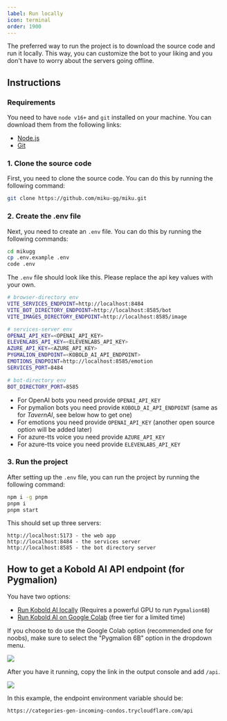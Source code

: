 ```yaml
---
label: Run locally
icon: terminal
order: 1900
---
```


The preferred way to run the project is to download the source code and run it locally. This way, you can customize the bot to your liking and you don't have to worry about the servers going offline.

## Instructions

### Requirements
You need to have `node v16+` and `git` installed on your machine. You can download them from the following links:

-   [Node.js](https://nodejs.org/en/download/)
-   [Git](https://git-scm.com/downloads)

### 1. Clone the source code

First, you need to clone the source code. You can do this by running the following command:

```bash
git clone https://github.com/miku-gg/miku.git
```

### 2. Create the .env file

Next, you need to create an `.env` file. You can do this by running the following commands:

```bash
cd mikugg
cp .env.example .env
code .env
```

The `.env` file should look like this. Please replace the api key values with your own.

```bash
# browser-directory env
VITE_SERVICES_ENDPOINT=http://localhost:8484
VITE_BOT_DIRECTORY_ENDPOINT=http://localhost:8585/bot
VITE_IMAGES_DIRECTORY_ENDPOINT=http://localhost:8585/image

# services-server env
OPENAI_API_KEY=<OPENAI_API_KEY>
ELEVENLABS_API_KEY=<ELEVENLABS_API_KEY>
AZURE_API_KEY=<AZURE_API_KEY>
PYGMALION_ENDPOINT=<KOBOLD_AI_API_ENDPOINT>
EMOTIONS_ENDPOINT=http://localhost:8585/emotion
SERVICES_PORT=8484

# bot-directory env
BOT_DIRECTORY_PORT=8585
```

* For OpenAI bots you need provide `OPENAI_API_KEY`
* For pymalion bots you need provide `KOBOLD_AI_API_ENDPOINT` (same as for *TavernAI*, see below how to get one)
* For emotions you need provide `OPENAI_API_KEY` (another open source option will be added later)
* For azure-tts voice you need provide `AZURE_API_KEY`
* For azure-tts voice you need provide `ELEVENLABS_API_KEY`

### 3. Run the project
After setting up the `.env` file, you can run the project by running the following command:

```bash
npm i -g pnpm
pnpm i
pnpm start
```

This should set up three servers:
```
http://localhost:5173 - the web app
http://localhost:8484 - the services server
http://localhost:8585 - the bot directory server
```

## How to get a Kobold AI API endpoint (for Pygmalion)

You have two options:
- [Run Kobold AI locally](https://github.com/KoboldAI/KoboldAI-Client) (Requires a powerful GPU to run `Pygmalion6B`)
- [Run Kobold AI on Google Colab](https://colab.research.google.com/github/KoboldAI/KoboldAI-Client/blob/main/colab/GPU.ipynb) (free tier for a limited time)

If you choose to do use the Google Colab option (recommended one for noobs), make sure to select the "Pygmalion 6B" option in the dropdown menu.

![](/assets/colab_select.png)

After you have it running, copy the link in the output console and add `/api`.

![](/assets/colab_output.png)

In this example, the endpoint environment variable should be:

```
https://categories-gen-incoming-condos.trycloudflare.com/api
```